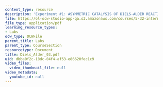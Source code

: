 ```yaml
---
content_type: resource
description: 'Experiment #1: ASYMMETRIC CATALYSIS OF DIELS-ALDER REACTIONS'
file: https://ol-ocw-studio-app-qa.s3.amazonaws.com/courses/5-32-intermediate-chemical-experimentation-spring-2003/dbba0f2c18dc04f4af53e86620fec1c9_Diels_Alder_03.pdf
file_type: application/pdf
learning_resource_types:
- Labs
ocw_type: OCWFile
parent_title: Labs
parent_type: CourseSection
resourcetype: Document
title: Diels_Alder_03.pdf
uid: dbba0f2c-18dc-04f4-af53-e86620fec1c9
video_files:
  video_thumbnail_file: null
video_metadata:
  youtube_id: null
---
```

